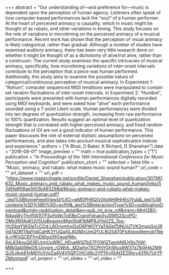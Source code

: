 +++
abstract = "Our  understanding  of—and  preference  for—music  is dependent  upon  the  perception  of  human  agency.  Listeners  often speak  of how  computer-based  performances  lack  the  “soul”  of  a human  performer.  At  the  heart  of  perceived  animacy is  causality, which in music might be thought of as rubato, and other variations in timing. This study focuses on the role of variations in microtiming on the  perceived  animacy  of  a  musical  performance.    Recent  work has shown  that  the  perception  of  visual  animacy  is  likely  categorical, rather  than  gradual.  Although  a  number  of  studies have  examined auditory animacy, there has been very little research done on whether it might be thought of as a dichotomy of alive/not alive, rather than a continuum.  The  current  study  examines  the  specific  intricacies  of musical  animacy,  specifically,  how  microtiming  variations  of  inter-onset  intervals  contribute  to  the  perception  that  a  piece  was  human performed.  Additionally,  this  study  aims  to  examine  the  possible nature  of  categorical/continuous  perception  of  musical  animacy.  In Experiment  1:  “Rohum”,  computer  sequenced  MIDI  renditions  were manipulated   to   contain   set   random   fluctuations   of   inter-onset intervals.  In  Experiment  2:  “Humbot”,  participants  were  presented with  human  performances  digitally  recorded  using  MIDI  keyboards, and  were  asked  how  “alive”  each  performance  sounded  using  a  7-point   Likert   scale.   Human   performances   were   divided   into   ten degrees of quantization strength, increasing from raw performance to 100%  quantization.  Results  suggest  an  optimal  level  of  quantization strength  that  is  correlated  with  higher  perceived  animacy,  and  fixed random  fluctuations  of  IOI  are  not  a  good  indicator  of  human performance.   This   paper   discusses   the   role   of   external   stylistic assumptions  on  perceived  performances,  and  also  takes  into  account musical sophistication indices and experience."
authors = ["A Blust, D Baker, K Richard, D Shanahan"]
date = "2016-08-01"
image_preview = ""
math = true
publication_types = ["1"]
publication = "In *Proceedings of the 14th International Conference for Music Perception and Cognition*"
publication_short = ""
selected = false
title = "Music, animacy, and rubato: what makes music sound human?"
url_code = ""
url_dataset = ""
url_pdf = "https://www.researchgate.net/profile/Daniel_Shanahan/publication/307981632_Music_animacy_and_rubato_what_makes_music_sound_human/links/57d5faff08ae5f03b493298d/Music-animacy-and-rubato-what-makes-music-sound-human.pdf?_iepl%5BhomeFeedViewId%5D=wMDPHRQfz0itsNH9HHEs1Yub&_iepl%5Bcontexts%5D%5B0%5D=pcfhf&_iepl%5BinteractionType%5D=publicationDownload&origin=publication_detail&ev=pub_int_prw_xdl&msrp=MnH2B0-N4qsWyThrjlfIATtTP3uYoWcTpEBpCrarpFdnap3yJ0W52ScvPG-OMxXN1AqKUVSUoBxguIxyMgoSlqK1bMP8JiYaGZS_7ps-iYcDbqYWGleTcCOd.L8OrivmhsjGzD6PWOYYaTAGpf5tNUU7VK2mgoGoURVd74Z8fT6aYjidCaHK3YUQaXiLAGIMcUmQYULBi2SAT0FbXnpodjIemzbTNeA.rrfKVQCEP1rnDt6gxi5fOgyefMx-6sL63AxuQ03ELlnnUuWRC_HDueWQ7bS7FOWQTwmlA9LHSs7hW-M8k0ald58eDfLUoygm_rGWrA._M2whe7XCPHYGhSKus9W3Ts78jXHAZM9QJSJAre81nM0Yc0VoZa4V4V0QFCHlCd9c2YP1XyiISAt2EZ9iicy431Ih7UrYPZMsmlgoA"
url_project = ""
url_slides = ""
url_video = ""

+++

